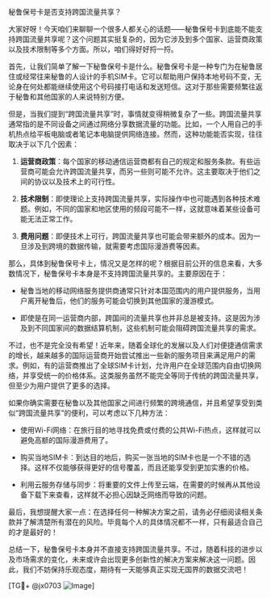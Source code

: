秘鲁保号卡是否支持跨国流量共享？

大家好呀！今天咱们来聊聊一个很多人都关心的话题——秘鲁保号卡到底能不能支持跨国流量共享呢？这个问题其实挺复杂的，因为它涉及到多个国家、运营商政策以及技术限制等多个方面。所以，咱们得好好捋一捋。

首先，让我们简单了解一下秘鲁保号卡是什么。秘鲁保号卡是一种专门为在秘鲁居住或经常往来秘鲁的人设计的手机SIM卡。它可以帮助用户保持本地号码不变，无论身在何处都能继续使用这个号码接打电话和发送短信。这对于那些需要频繁往返于秘鲁和其他国家的人来说特别方便。

但是，当我们提到“跨国流量共享”时，事情就变得稍微复杂了一些。跨国流量共享通常指的是不同设备之间通过网络分享数据流量的功能。比如，一个人用自己的手机热点给平板电脑或者笔记本电脑提供网络连接。然而，这种功能能否实现，往往取决于以下几个因素：

1. **运营商政策**：每个国家的移动通信运营商都有自己的规定和服务条款。有些运营商可能会允许跨国流量共享，而另一些则可能不允许。这主要取决于他们之间的协议以及技术上的可行性。

2. **技术限制**：即使理论上支持跨国流量共享，实际操作中也可能遇到各种技术难题。例如，不同的国家和地区使用的频段可能不一样，这就意味着某些设备可能无法正常工作。

3. **费用问题**：即便技术上可行，跨国流量共享也可能会带来额外的成本。因为一旦涉及到跨境的数据传输，就需要考虑国际漫游费等因素。

那么，具体到秘鲁保号卡上，情况又是怎样的呢？根据目前公开的信息来看，大多数情况下，秘鲁保号卡本身是不支持跨国流量共享的。主要原因在于：

- 秘鲁当地的移动网络服务提供商通常只针对本国范围内的用户提供服务，当用户离开秘鲁后，他们的服务可能会切换到其他国家的漫游模式。
  
- 即使是在同一运营商内部，跨国间的流量共享也并非总是被支持。这是因为涉及到不同国家间的数据结算机制，这些机制可能会阻碍跨国流量共享的需求。

不过，也不是完全没有希望！近年来，随着全球化的发展以及人们对便捷通信需求的增长，越来越多的国际运营商开始尝试推出一些新的服务项目来满足用户的需求。例如，有的运营商推出了全球SIM卡计划，允许用户在全球范围内自由切换网络，并享受统一的价格体系。这类服务虽然不能完全等同于传统的跨国流量共享，但至少为用户提供了更多的选择。

如果你确实需要在秘鲁以及其他国家之间进行频繁的跨境通信，并且希望享受到类似“跨国流量共享”的便利，可以考虑以下几种方法：

- 使用Wi-Fi网络：在旅行目的地寻找免费或付费的公共Wi-Fi热点，这样就可以避免高额的国际漫游费用了。
  
- 购买当地SIM卡：到达目的地后，购买一张当地的SIM卡也是一个不错的选择。这样不仅能够获得更好的信号覆盖，而且还能享受到更加实惠的价格。

- 利用云服务存储与同步：将重要的文件上传至云端，在需要的时候再从其他设备下载下来查看，这样就不必担心因缺乏网络而导致的问题。

最后，我想提醒大家一点：在选择任何一种解决方案之前，请务必仔细阅读相关条款并了解清楚所有潜在的风险。毕竟每个人的具体情况都不一样，只有最适合自己的才是最好的！

总结一下，秘鲁保号卡本身并不直接支持跨国流量共享。不过，随着科技的进步以及市场需求的变化，未来或许会出现更多创新性的解决方案来解决这一问题。因此，我们不妨保持乐观态度，期待有一天能够真正实现无国界的数据交流吧！

[TG💪+ @jx0703 ![Image](https://github.com/user-attachments/assets/dbca1d08-cadb-493c-b0ec-ad6f7a83f270)]